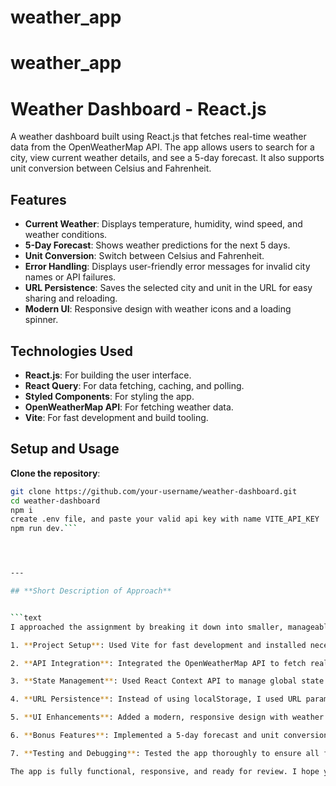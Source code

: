 # weather_app
# weather_app
# Weather Dashboard - React.js

A weather dashboard built using React.js that fetches real-time weather data from the OpenWeatherMap API. The app allows users to search for a city, view current weather details, and see a 5-day forecast. It also supports unit conversion between Celsius and Fahrenheit.

## Features

- **Current Weather**: Displays temperature, humidity, wind speed, and weather conditions.
- **5-Day Forecast**: Shows weather predictions for the next 5 days.
- **Unit Conversion**: Switch between Celsius and Fahrenheit.
- **Error Handling**: Displays user-friendly error messages for invalid city names or API failures.
- **URL Persistence**: Saves the selected city and unit in the URL for easy sharing and reloading.
- **Modern UI**: Responsive design with weather icons and a loading spinner.

## Technologies Used

- **React.js**: For building the user interface.
- **React Query**: For data fetching, caching, and polling.
- **Styled Components**: For styling the app.
- **OpenWeatherMap API**: For fetching weather data.
- **Vite**: For fast development and build tooling.

## Setup and Usage

**Clone the repository**:
   ```bash
   git clone https://github.com/your-username/weather-dashboard.git
   cd weather-dashboard
   npm i
   create .env file, and paste your valid api key with name VITE_API_KEY
   npm run dev.```




---

## **Short Description of Approach**


```text
I approached the assignment by breaking it down into smaller, manageable tasks:

1. **Project Setup**: Used Vite for fast development and installed necessary dependencies like React Query and Styled Components.

2. **API Integration**: Integrated the OpenWeatherMap API to fetch real-time weather data and implemented polling to update the data every 30 seconds.

3. **State Management**: Used React Context API to manage global state for city, unit, weather data, and errors.

4. **URL Persistence**: Instead of using localStorage, I used URL parameters to persist the selected city and unit, making the app state shareable via the URL.

5. **UI Enhancements**: Added a modern, responsive design with weather icons, a loading spinner, and user-friendly error messages.

6. **Bonus Features**: Implemented a 5-day forecast and unit conversion between Celsius and Fahrenheit.

7. **Testing and Debugging**: Tested the app thoroughly to ensure all features work as expected and handled edge cases gracefully.

The app is fully functional, responsive, and ready for review. I hope you find it meets the requirements and demonstrates my skills effectively.
